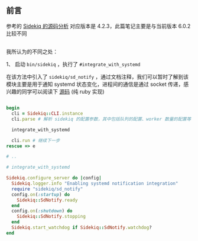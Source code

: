 
## 前言

参考的 [Sidekiq 的源码分析](https://ruby-china.org/topics/31470) 对应版本是 4.2.3，此篇笔记主要是与当前版本 6.0.2 比较不同

## 

我所认为的不同之处：

1、 启动 `bin/sidekiq` ，执行了 `#integrate_with_systemd` 

在该方法中引入了 `sidekiq/sd_notify` ，通过文档注释，我们可以暂时了解到该模块主要是用于通知 systemd 状态变化，进程间的通信是通过 socket 传递，感兴趣的同学可以阅读下  [源码](https://github.com/mperham/sidekiq/blob/13e2b564c8ab9275de910a5b60cf12412062d4e5/lib/sidekiq/sd_notify.rb#L39) (纯 ruby 实现)

``` ruby

begin
  cli = Sidekiq::CLI.instance
  cli.parse # 解析 sidekiq 的配置参数，其中包括队列的配置、worker 数量的配置等

  integrate_with_systemd

  cli.run # 继续下一步
rescue => e

# ..

# integrate_with_systemd

Sidekiq.configure_server do |config|
  Sidekiq.logger.info "Enabling systemd notification integration"
  require "sidekiq/sd_notify"
  config.on(:startup) do
    Sidekiq::SdNotify.ready
  end
  config.on(:shutdown) do
    Sidekiq::SdNotify.stopping
  end
  Sidekiq.start_watchdog if Sidekiq::SdNotify.watchdog?
end

```



